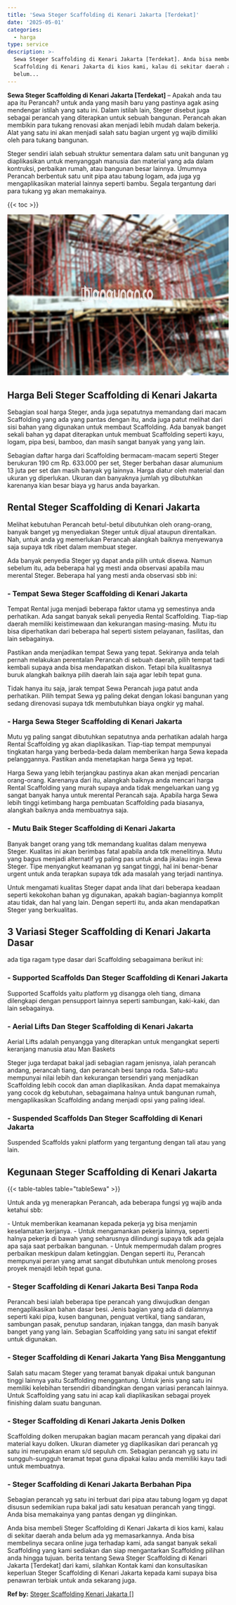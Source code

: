 ```yaml
---
title: 'Sewa Steger Scaffolding di Kenari Jakarta [Terdekat]'
date: '2025-05-01'
categories:
  - harga
type: service
description: >-
  Sewa Steger Scaffolding di Kenari Jakarta [Terdekat]. Anda bisa membeli Steger
  Scaffolding di Kenari Jakarta di kios kami, kalau di sekitar daerah anda
  belum...
---
```


**Sewa Steger Scaffolding di Kenari Jakarta \[Terdekat\]** – Apakah anda tau apa itu Perancah? untuk anda yang masih baru yang pastinya agak asing mendengar istilah yang satu ini. Dalam istilah lain, Steger disebut juga sebagai perancah yang diterapkan untuk sebuah bangunan. Perancah akan membikin para tukang renovasi akan menjadi lebih mudah dalam bekerja. Alat yang satu ini akan menjadi salah satu bagian urgent yg wajib dimiliki oleh para tukang bangunan.

Steger sendiri ialah sebuah struktur sementara dalam satu unit bangunan yg diaplikasikan untuk menyanggah manusia dan material yang ada dalam kontruksi, perbaikan rumah, atau bangunan besar lainnya. Umumnya Perancah berbentuk satu unit pipa atau tabung logam, ada juga yg mengaplikasikan material lainnya seperti bambu. Segala tergantung dari para tukang yg akan memakainya.

{{< toc >}}

![Sewa Steger Scaffolding di Kenari Jakarta [Terdekat]](/images/sewa-scaffolding-steger-23.png)

## Harga Beli Steger Scaffolding di Kenari Jakarta

Sebagian soal harga Steger, anda juga sepatutnya memandang dari macam Scaffolding yang ada yang pantas dengan itu, anda juga patut melihat dari sisi bahan yang digunakan untuk membaut Scaffolding. Ada banyak banget sekali bahan yg dapat diterapkan untuk membuat Scaffolding seperti kayu, logam, pipa besi, bamboo, dan masih sangat banyak yang yang lain.

Sebagian daftar harga dari Scaffolding bermacam-macam seperti Steger berukuran 190 cm Rp. 633.000 per set, Steger berbahan dasar alumunium 13 juta per set dan masih banyak yg lainnya. Harga diatur oleh material dan ukuran yg diperlukan. Ukuran dan banyaknya jumlah yg dibutuhkan karenanya kian besar biaya yg harus anda bayarkan.

## Rental Steger Scaffolding di Kenari Jakarta

Melihat kebutuhan Perancah betul-betul dibutuhkan oleh orang-orang, banyak banget yg menyediakan Steger untuk dijual ataupun direntalkan. Nah, untuk anda yg memerlukan Perancah alangkah baiknya menyewanya saja supaya tdk ribet dalam membuat steger.

Ada banyak penyedia Steger yg dapat anda pilih untuk disewa. Namun sebelum itu, ada beberapa hal yg mesti anda observasi apabila mau merental Steger. Beberapa hal yang mesti anda observasi sbb ini:

### \- Tempat Sewa Steger Scaffolding di Kenari Jakarta

Tempat Rental juga menjadi beberapa faktor utama yg semestinya anda perhatikan. Ada sangat banyak sekali penyedia Rental Scaffolding. Tiap-tiap daerah memiliki keistimewaan dan kekurangan masing-masing. Mutu itu bisa diperhatikan dari beberapa hal seperti sistem pelayanan, fasilitas, dan lain sebagainya.

Pastikan anda menjadikan tempat Sewa yang tepat. Sekiranya anda telah pernah melakukan perentalan Perancah di sebuah daerah, pilih tempat tadi kembali supaya anda bisa mendapatkan diskon. Tetapi bila kualitasnya buruk alangkah baiknya pilih daerah lain saja agar lebih tepat guna.

Tidak hanya itu saja, jarak tempat Sewa Perancah juga patut anda perhatikan. Pilih tempat Sewa yg paling dekat dengan lokasi bangunan yang sedang direnovasi supaya tdk membutuhkan biaya ongkir yg mahal.

### \- Harga Sewa Steger Scaffolding di Kenari Jakarta

Mutu yg paling sangat dibutuhkan sepatutnya anda perhatikan adalah harga Rental Scaffolding yg akan diaplikasikan. Tiap-tiap tempat mempunyai tingkatan harga yang berbeda-beda dalam memberikan harga Sewa kepada pelanggannya. Pastikan anda menetapkan harga Sewa yg tepat.

Harga Sewa yang lebih terjangkau pastinya akan akan menjadi pencarian orang-orang. Karenanya dari itu, alangkah baiknya anda mencari harga Rental Scaffolding yang murah supaya anda tidak mengeluarkan uang yg sangat banyak hanya untuk merental Perancah saja. Apabila harga Sewa lebih tinggi ketimbang harga pembuatan Scaffolding pada biasanya, alangkah baiknya anda membuatnya saja.

### \- Mutu Baik Steger Scaffolding di Kenari Jakarta

Banyak banget orang yang tdk memandang kualitas dalam menyewa Steger. Kualitas ini akan berimbas fatal apabila anda tdk menelitinya. Mutu yang bagus menjadi alternatif yg paling pas untuk anda jikalau ingin Sewa Steger. Tipe menyangkut keamanan yg sangat tinggi, hal ini benar-benar urgent untuk anda terapkan supaya tdk ada masalah yang terjadi nantinya.

Untuk mengamati kualitas Steger dapat anda lihat dari beberapa keadaan seperti kekokohan bahan yg digunakan, apakah bagian-bagiannya komplit atau tidak, dan hal yang lain. Dengan seperti itu, anda akan mendapatkan Steger yang berkualitas.

## 3 Variasi Steger Scaffolding di Kenari Jakarta Dasar

ada tiga ragam type dasar dari Scaffolding sebagaimana berikut ini:

### \- Supported Scaffolds Dan Steger Scaffolding di Kenari Jakarta

Supported Scaffolds yaitu platform yg disangga oleh tiang, dimana dilengkapi dengan pensupport lainnya seperti sambungan, kaki-kaki, dan lain sebagainya.

### \- Aerial Lifts Dan Steger Scaffolding di Kenari Jakarta

Aerial Lifts adalah penyangga yang diterapkan untuk mengangkat seperti keranjang manusia atau Man Baskets

Steger juga terdapat bakal jadi sebagian ragam jenisnya, ialah perancah andang, perancah tiang, dan perancah besi tanpa roda. Satu-satu mempunyai nilai lebih dan kekurangan tersendiri yang menjadikan Scaffolding lebih cocok dan aman diaplikasikan. Anda dapat memakainya yang cocok dg kebutuhan, sebagaimana halnya untuk bangunan rumah, mengaplikasikan Scaffolding andang menjadi opsi yang paling ideal.

### \- Suspended Scaffolds Dan Steger Scaffolding di Kenari Jakarta

Suspended Scaffolds yakni platform yang tergantung dengan tali atau yang lain.

## Kegunaan Steger Scaffolding di Kenari Jakarta

{{< table-tables table="tableSewa" >}}

Untuk anda yg menerapkan Perancah, ada beberapa fungsi yg wajib anda ketahui sbb:

\- Untuk memberikan keamanan kepada pekerja yg bisa menjamin keselamatan kerjanya. - Untuk mengamankan pekerja lainnya, seperti halnya pekerja di bawah yang seharusnya dilindungi supaya tdk ada gejala apa saja saat perbaikan bangunan. - Untuk mempermudah dalam progres perbaikan meskipun dalam ketinggian. Dengan seperti itu, Perancah mempunyai peran yang amat sangat dibutuhkan untuk menolong proses proyek menajdi lebih tepat guna.

### \- Steger Scaffolding di Kenari Jakarta Besi Tanpa Roda

Perancah besi ialah beberapa tipe perancah yang diwujudkan dengan mengaplikasikan bahan dasar besi. Jenis bagian yang ada di dalamnya seperti kaki pipa, kusen bangunan, penguat vertikal, tiang sandaran, sambungan pasak, penutup sandaran, injakan tangga, dan masih banyak banget yang yang lain. Sebagian Scaffolding yang satu ini sangat efektif untuk digunakan.

### \- Steger Scaffolding di Kenari Jakarta Yang Bisa Menggantung

Salah satu macam Steger yang teramat banyak dipakai untuk bangunan tinggi lainnya yaitu Scaffolding menggantung. Untuk jenis yang satu ini memiliki kelebihan tersendiri dibandingkan dengan variasi perancah lainnya. Untuk Scaffolding yang satu ini acap kali diaplikasikan sebagai proyek finishing dalam suatu bangunan.

### \- Steger Scaffolding di Kenari Jakarta Jenis Dolken

Scaffolding dolken merupakan bagian macam perancah yang dipakai dari material kayu dolken. Ukuran diameter yg diaplikasikan dari perancah yg satu ini merupakan enam s/d sepuluh cm. Sebagian perancah yg satu ini sungguh-sungguh teramat tepat guna dipakai kalau anda memiliki kayu tadi untuk membuatnya.

### \- Steger Scaffolding di Kenari Jakarta Berbahan Pipa

Sebagian perancah yg satu ini terbuat dari pipa atau tabung logam yg dapat disusun sedemikian rupa bakal jadi satu kesatuan perancah yang tinggi. Anda bisa memakainya yang pantas dengan yg diinginkan.

Anda bisa membeli Steger Scaffolding di Kenari Jakarta di kios kami, kalau di sekitar daerah anda belum ada yg memasarkannya. Anda bisa membelinya secara online juga terhadap kami, ada sangat banyak sekali Scaffolding yang kami sediakan dan siap mengantarkan Scaffolding pilihan anda hingga tujuan. berita tentang Sewa Steger Scaffolding di Kenari Jakarta \[Terdekat\] dari kami, silahkan Kontak kami dan konsultasikan keperluan Steger Scaffolding di Kenari Jakarta kepada kami supaya bisa penawran terbiak untuk anda sekarang juga.

**Ref by:** [Steger Scaffolding Kenari Jakarta []](https://id.wikipedia.org/wiki/Steger)
